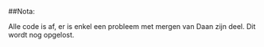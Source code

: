 ##Nota:

Alle code is af, er is enkel een probleem met mergen van Daan zijn deel. Dit wordt nog opgelost.

